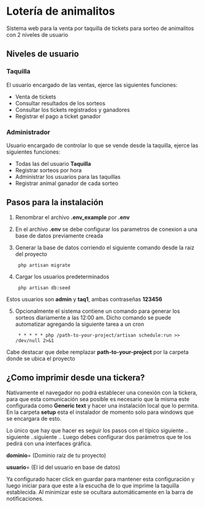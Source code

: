 Lotería de animalitos
======================================================

Sistema web para la venta por taquilla de tickets para sorteo de animalitos con 2 niveles de usuario

Niveles de usuario
---------------------------------------------------------------------------------------------

### Taquilla
El usuario encargado de las ventas, ejerce las siguientes funciones:

* Venta de tickets
* Consultar resultados de los sorteos
* Consultar los tickets registrados y ganadores
* Registrar el pago a ticket ganador

### Administrador
Usuario encargado de controlar lo que se vende desde la taquilla, ejerce las siguientes funciones:

* Todas las del usuario **Taquilla**
* Registrar sorteos por hora
* Administrar los usuarios para las taquillas
* Registrar animal ganador de cada sorteo

Pasos para la instalación
---------------------------------------------------------------------------------------------

1. Renombrar el archivo **.env_example** por **.env**
2. En el archivo **.env** se debe configurar los parametros de conexion a una base de datos previamente creada
3. Generar la base de datos corriendo el siguiente comando desde la raiz del proyecto

        php artisan migrate
4. Cargar los usuarios predeterminados

        php artisan db:seed
Estos usuarios son **admin** y **taq1**, ambas contraseñas **123456**

5. Opcionalmente el sistema contiene un comando para generar los sorteos diariamente a las 12:00 am. Dicho comando se puede automatizar agregando la siguiente tarea a un cron

        * * * * * php /path-to-your-project/artisan schedule:run >> /dev/null 2>&1
Cabe destacar que debe remplazar **path-to-your-project** por la carpeta donde se ubica el proyecto


¿Como imprimir desde una tickera?
---------------------------------------------------------------------------------------------

Nativamente el navegador no podrá establecer una conexión con la tickera, para que esta comunicación sea posible es necesario que la misma este configurada como **Generic text** y hacer una instalación local que lo permita. En la carpeta **setup** esta el instalador de momento solo para windows que se encargara de esto.

Lo único que hay que hacer es seguir los pasos con el típico siguiente .. siguiente ..siguiente .. Luego debes configurar dos parámetros que te los pedirá con una interfaces gráfica.

**dominio**= (Dominio raíz de tu proyecto)

**usuario**= (El id del usuario en base de datos)

Ya configurado hacer click en guardar para mantener esta configuración y luego iniciar para que este a la escucha de lo que imprime la taquilla establecida. Al minimizar este se ocultara automáticamente en la barra de notificaciones.